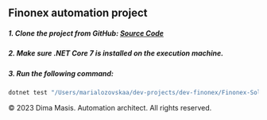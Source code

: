 ## Finonex automation project

##### 1. Clone the project from GitHub: [Source Code](https://example.com)

##### 2. Make sure .NET Core 7 is installed on the execution machine.

##### 3. Run the following command:

```bash
dotnet test "/Users/marialozovskaa/dev-projects/dev-finonex/Finonex-Solution/Finonex.Automation.Project/bin/Debug/net7.0/Finonex.Automation.Project.dll" --nologo  --filter TestCategory="Production" 
```

&copy; 2023 Dima Masis. Automation architect.
All rights reserved.